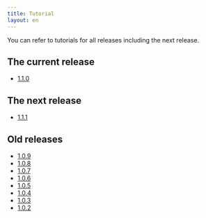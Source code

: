 ```yaml
---
title: Tutorial
layout: en
---
```


You can refer to tutorials for all releases including the next
release.

## The current release

* [1.1.0](1.1.0/)

## The next release

* [1.1.1](1.1.1/)

## Old releases

* [1.0.9](1.0.9/)
* [1.0.8](1.0.8/)
* [1.0.7](1.0.7/)
* [1.0.6](1.0.6/)
* [1.0.5](1.0.5/)
* [1.0.4](1.0.4/)
* [1.0.3](1.0.3/)
* [1.0.2](1.0.2/)
